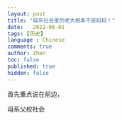```yaml
---
layout: post
title: "母系社会里的老大根本不是妈妈！"
date:   2022-06-01
tags: [历史]
language : Chinese
comments: true
author: Zhen
toc: false
published: true
hidden: false
---
```

首先重点说在前边，


母系父权社会
<!--stackedit_data:
eyJoaXN0b3J5IjpbNTE0NDcwMDMyLC0zMjI3NzU1NDNdfQ==
-->
